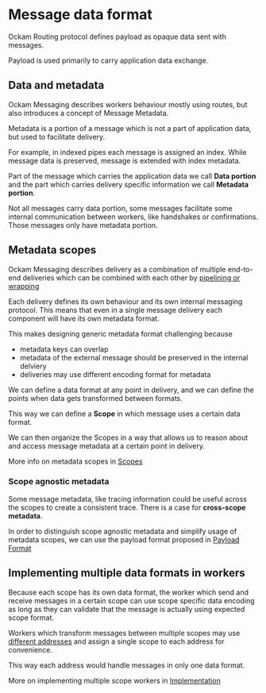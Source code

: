 # Message data format

Ockam Routing protocol defines payload as opaque data sent with messages.

Payload is used primarily to carry application data exchange.

## Data and metadata

Ockam Messaging describes workers behaviour mostly using routes,
but also introduces a concept of Message Metadata.

Metadata is a portion of a message which is not a part of application data,
but used to facilitate delivery.

For example, in indexed pipes each message is assigned an index.
While message data is preserved, message is extended with index metadata.

Part of the message which carries the application data we call **Data portion** and the part which carries delivery specific information we call **Metadata portion**.

Not all messages carry data portion, some messages facilitate some internal communication between workers, like handshakes or confirmations. Those messages only have metadata portion.

## Metadata scopes

Ockam Messaging describes delivery as a combination of multiple end-to-end deliveries which can be combined with each other by [pipelining or wrapping](./messaging/Delivery.md#core-combination-techniques)

Each delivery defines its own behaviour and its own internal messaging protocol. This means that even in a single message delivery each component will have its own metadata format.

This makes designing generic metadata format challenging because

- metadata keys can overlap
- metadata of the external message should be preserved in the internal delviery
- deliveries may use different encoding format for metadata

We can define a data format at any point in delivery, and we can define the points when data gets transformed between formats.

This way we can define a **Scope** in which message uses a certain data format.

We can then organize the Scopes in a way that allows us to reason about and access message metadata at a certain point in delivery.

More info on metadata scopes in [Scopes](./Scopes.md)

### Scope agnostic metadata

Some message metadata, like tracing information could be useful across the scopes to create a consistent trace. There is a case for **cross-scope metadata**.

In order to distinguish scope agnostic metadata and simplify usage of metadata scopes, we can use the payload format proposed in [Payload Format](./Payload.md)

## Implementing multiple data formats in workers

Because each scope has its own data format, the worker which send and receive messages in a certain scope can use scope specific data encoding as long as they can validate that the message is actually using expected scope format.

Workers which transform messages between multiple scopes may use [different addresses](../messaging/Routing.md#workers-with-multiple-addresses) and assign a single scope to each address for convenience.

This way each address would handle messages in only one data format.

More on implementing multiple scope workers in [Implementation](./Implementation.md)




